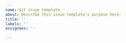 ```yaml
---
name: Git issue template
about: Describe this issue template's purpose here.
title: ''
labels: ''
assignees: ''

---
```



